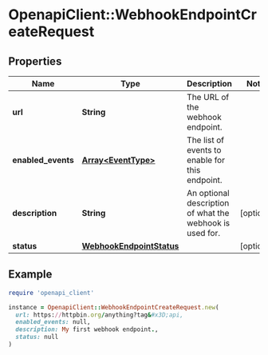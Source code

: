 # OpenapiClient::WebhookEndpointCreateRequest

## Properties

| Name | Type | Description | Notes |
| ---- | ---- | ----------- | ----- |
| **url** | **String** | The URL of the webhook endpoint. |  |
| **enabled_events** | [**Array&lt;EventType&gt;**](EventType.md) | The list of events to enable for this endpoint. |  |
| **description** | **String** | An optional description of what the webhook is used for. | [optional] |
| **status** | [**WebhookEndpointStatus**](WebhookEndpointStatus.md) |  | [optional] |

## Example

```ruby
require 'openapi_client'

instance = OpenapiClient::WebhookEndpointCreateRequest.new(
  url: https://httpbin.org/anything?tag&#x3D;api,
  enabled_events: null,
  description: My first webhook endpoint.,
  status: null
)
```

